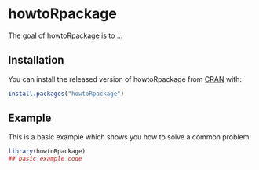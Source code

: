 
# howtoRpackage

<!-- badges: start -->
<!-- badges: end -->

The goal of howtoRpackage is to ...

## Installation

You can install the released version of howtoRpackage from [CRAN](https://CRAN.R-project.org) with:

``` r
install.packages("howtoRpackage")
```

## Example

This is a basic example which shows you how to solve a common problem:

``` r
library(howtoRpackage)
## basic example code
```

